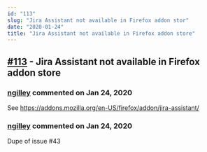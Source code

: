```yaml
---
id: "113"
slug: "Jira Assistant not available in Firefox addon stor"
date: "2020-01-24"
title: "Jira Assistant not available in Firefox addon store"
---
```



## [#113](https://github.com/shridhar-tl/jira-assistant/issues/113) - Jira Assistant not available in Firefox addon store

### [ngilley](https://github.com/ngilley) commented on Jan 24, 2020

See https://addons.mozilla.org/en-US/firefox/addon/jira-assistant/

### [ngilley](https://github.com/ngilley) commented on Jan 24, 2020

Dupe of issue #43 
